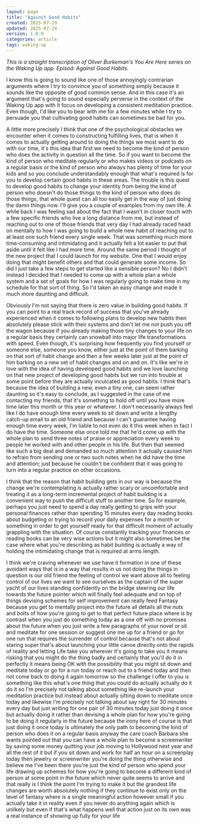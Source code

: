 ```yaml
---
layout: page
title: "Against Good Habits"
created: 2025-07-29
updated: 2025-07-29
version: 1.0.0
categories: article
tags: waking-up
---
```


*This is a straight transcription of Oliver Burkeman's You Are Here series on the Waking Up app. Episod: Against Good Habits.*


I know this is going to sound like one of those annoyingly contrarian arguments where I try to convince you of something simply because it sounds like the opposite of good common sense. And in this case it's an argument that's going to sound especially perverse in the context of the Waking Up app with it focus on developing a consistent meditation practice. Even though, I'd like you to bear with me for a few minutes while I try to persuade you that cultivating good habits can sometimes be bad for you.

A little more precisely I think that one of the psychological obstacles we encounter when it comes to constructing fulfilling lives, that is when it comes to actually getting around to doing the things we most want to do with our time, it's this idea that first we need to become the kind of person who does the activity in question all the time. So if you want to become the kind of person who meditate regularly or who makes videos or podcasts on a regular basis or the kind of person who always has plenty of time for your kids and so you conclude understandably enough that what's required is for you to develop certain good habits in these areas. The trouble is this quest to develop good habits to change your identity from being the kind of person who doesn't do those things to the kind of person who does do those things, that whole quest can all too easily get in the way of just doing the damn things now. I'll give you a couple of examples from my own life. A while back I was feeling sad about the fact that I wasn't in closer touch with a few specific friends who live a long distance from me, but instead of reaching out to one of those friends that very day I had already raced head on mentally to how I was going to build a whole new habit of reaching out to at least one such friend every single week. That was something much more time-consuming and intimidating and it actually felt a lot easier to put that aside until it felt like I had more time. Around the same period I thought of the new project that I could launch for my website. One that I would enjoy doing that might benefit others and that could generate some income. So did I just take a few steps to get started like a sensible person? No I didn't instead I decided that I needed to come up with a whole plan a whole system and a set of goals for how I was regularly going to make time in my schedule for that sort of thing. So I'd taken an easy change and made it much more daunting and difficult.

Obviously I'm not saying that there is zero value in building good habits. If you can point to a real track record of success that you've already experienced when it comes to following plans to develop new habits then absolutely please stick with their systems and don't let me not push you off the wagon because if you already making those tiny changes to your life on a regular basis they certainly can snowball into major life transformations with speed. Even though, it's surprising how frequently you find yourself or someone else, someone you know, either just at the point of them barking on that sort of habit change and then a few weeks later just at the point of him barking on a new set of habit changes and on and on. It's like we're in love with the idea of having developed good habits and we love launching on that new project of developing good habits but we run into trouble at some point before they are actually inculcated as good habits. I think that's because the idea of building a new, even a tiny one, can seem rather daunting so it's easy to conclude, as I suggested in the case of me contacting my friends, that it's something to hold off until you have more time later this month or this year or whatever. I don't necessarily always feel like I do have enough time every week to sit down and write a lengthy catch-up email to an old friend and because I can't guarantee having enough time every week, I'm liable to not even do it this week when in fact I do have the time. Someone else once told me that he'd come up with the whole plan to send three notes of praise or appreciation every week to people he worked with and other people in his life. But then that seemed like such a big deal and demanded so much attention it actually caused him to refrain from sending one or two such notes when he did have the time and attention; just because he couldn't be confident that it was going to turn into a regular practice on other occasions.

I think that the reason that habit building gets in our way is because the change we're contemplating is actually rather scary or uncomfortable and treating it as a long-term incremental project of habit building is a convenient way to push the difficult stuff to another time. So for example, perhaps you just need to spend a day really getting to grips with your personal finances rather than spending 15 minutes every day reading books about budgeting or trying to record your daily expenses for a month or something in order to get yourself ready for that difficult moment of actually grappling with the situation. Of course constantly tracking your finances or reading books can be very wise actions but it might also sometimes be the case where what you're describing as habit building is actually a way of holding the intimidating change that is required at arms length.

I think we're craving whenever we use have it formation in one of these avoidant ways that is in a way that results in us not doing the things in question is our old friend the feeling of control we want above all to feeling control of our lives we want to see ourselves as the captain of the super yacht of our lives standing confidently on the bridge steering our life towards the future pointer which will finally feel adequate and on top of things devising schemes for self improvement can really feed Fantasy because you get to mentally project into the future all details all the nuts and bolts of how you're going to get to that perfect future place where is by contrast when you just do something today as a one off with no promises about the future when you just write a few paragraphs of your novel or sit and meditate for one session or suggest one me up for a friend or go for one run that requires the surrender of control because that's not about staring super that's about launching your little canoe directly onto the rapids of reality and letting Life take you wherever it's going to take you it means risking that you might do the thing badly and certainly that you'll do it in perfectly it means being OK with the possibility that you might sit down and meditate today or go for a run today or reach out to a friend today and then not come back to doing it again tomorrow so the challenge I offer to you is something like this what's one thing that you could do actually actually do it do it so I'm precisely not talking about something like re-launch your meditation practice but instead about actually sitting down to meditate once today and likewise I'm precisely not talking about say right for 30 minutes every day but just writing for one pair of 30 minutes today just doing it once but actually doing it rather than devising a whole plan for how you're going to be doing it regularly in the future because the irony here of course is that just doing it once today is ultimately the only path to becoming the kind of person who does it on a regular basis anyway the care coach Barbara she wants pointed out that you can have a whole plan to become a screenwriter by saving some money quitting your job moving to Hollywood next year and all the rest of it but if you sit down and work for half an hour on a screenplay today then jewelry or screenwriter you're doing the thing otherwise and believe me I've been there you're just the kind of person who spend your life drawing up schemes for how you're going to become a different kind of person at some point in the future which never quite seems to arrive and that really is I think the point I'm trying to make it but the grandest life changes are worth absolutely nothing if they continue to exist only on the level of fantasy where is a single meaningful action however small if you actually take it in reality even if you never do anything again which is unlikely but even if that's what happens well that action just on its own was a real instance of showing up fully for your life
